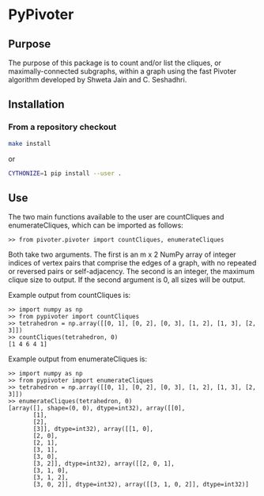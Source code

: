 PyPivoter
=========

Purpose
-------

The purpose of this package is to count and/or list the cliques, or 
maximally-connected subgraphs, within a graph using the fast Pivoter 
algorithm developed by Shweta Jain and C. Seshadhri.

Installation
------------

### From a repository checkout

```bash
make install
```
or
```bash
CYTHONIZE=1 pip install --user .
```

Use
---

The two main functions available to the user are countCliques and 
enumerateCliques, which can be imported as follows:

```
>> from pivoter.pivoter import countCliques, enumerateCliques
```

Both take two arguments. The first is an m x 2 NumPy array of 
integer indices of vertex pairs that comprise the edges of a 
graph, with no repeated or reversed pairs or self-adjacency. 
The second is an integer, the maximum clique size to output. 
If the second argument is 0, all sizes will be output.

Example output from countCliques is:

```
>> import numpy as np
>> from pypivoter import countCliques
>> tetrahedron = np.array([[0, 1], [0, 2], [0, 3], [1, 2], [1, 3], [2, 3]])
>> countCliques(tetrahedron, 0)
[1 4 6 4 1]
```

Example output from enumerateCliques is:
```
>> import numpy as np
>> from pypivoter import enumerateCliques
>> tetrahedron = np.array([[0, 1], [0, 2], [0, 3], [1, 2], [1, 3], [2, 3]])
>> enumerateCliques(tetrahedron, 0)
[array([], shape=(0, 0), dtype=int32), array([[0],
       [1],
       [2],
       [3]], dtype=int32), array([[1, 0],
       [2, 0],
       [2, 1],
       [3, 1],
       [3, 0],
       [3, 2]], dtype=int32), array([[2, 0, 1],
       [3, 1, 0],
       [3, 1, 2],
       [3, 0, 2]], dtype=int32), array([[3, 1, 0, 2]], dtype=int32)]
```
